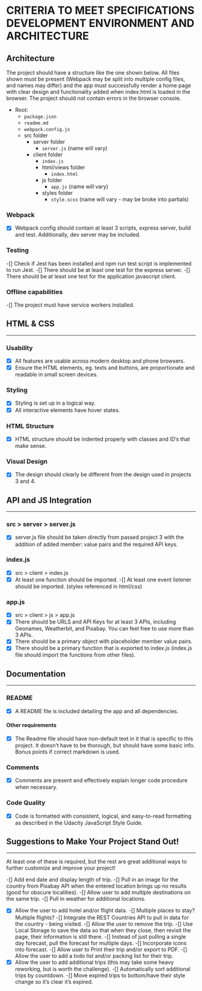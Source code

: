 # CRITERIA TO MEET SPECIFICATIONS DEVELOPMENT ENVIRONMENT AND ARCHITECTURE

## Architecture

The project should have a structure like the one shown below. All files shown must be present (Webpack may be split into multiple config files, and names may differ) and the app must successfully render a home page with clear design and functionality added when index.html is loaded in the browser. The project should not contain errors in the browser console.

- Root:
  - `package.json`
  - `readme.md`
  - `webpack.config.js`
  - src folder
    - server folder
      - `server.js` (name will vary)
    - client folder
      - `index.js`
      - html/views folder
        - `index.html`
      - js folder
        - `app.js` (name will vary)
      - styles folder
        - `style.scss` (name will vary - may be broke into partials)

### Webpack

-[x] Webpack config should contain at least 3 scripts, express server, build and test. Additionally, dev server may be included.

### Testing

-[] Check if Jest has been installed and npm run test script is implemented to run Jest.
-[] There should be at least one test for the express server.
-[] There should be at least one test for the application javascript client.

### Offline capabilities

-[] The project must have service workers installed.

## HTML & CSS

---

### Usability

-[x] All features are usable across modern desktop and phone browsers.
-[x] Ensure the HTML elements, eg. texts and buttons, are proportionate and readable in small screen devices.

### Styling

-[x] Styling is set up in a logical way. 
-[x] All interactive elements have hover states.

### HTML Structure

-[x] HTML structure should be indented properly with classes and ID’s that make sense.

### Visual Design

-[x] The design should clearly be different from the design used in projects 3 and 4.

## API and JS Integration

---

### src > server > server.js

-[x] server.js file should be taken directly from passed project 3 with the addition of added member: value pairs and the required API keys.

### index.js

-[x] src > client > index.js
-[x] At least one function should be imported.
-[] At least one event listener should be imported.
(styles referenced in html/css)

### app.js

-[x] src > client > js > app.js
-[x] There should be URLS and API Keys for at least 3 APIs, including Geonames, Weatherbit, and Pixabay. You can feel free to use more than 3 APIs.
-[x] There should be a primary object with placeholder member value pairs.
-[x] There should be a primary function that is exported to index.js (index.js file should import the functions from other files).

## Documentation

---

### README

-[x] A README file is included detailing the app and all dependencies.

#### Other requirements

-[x] The Readme file should have non-default text in it that is specific to this project. It doesn’t have to be thorough, but should have some basic info. Bonus points if correct markdown is used.

### Comments

-[x] Comments are present and effectively explain longer code procedure when necessary.

### Code Quality

-[x] Code is formatted with consistent, logical, and easy-to-read formatting as described in the Udacity JavaScript Style Guide.

## Suggestions to Make Your Project Stand Out!

---

At least one of these is required, but the rest are great additional ways to further customize and improve your project!

-[] Add end date and display length of trip.
-[] Pull in an image for the country from Pixabay API when the entered location brings up no results (good for obscure localities).
-[] Allow user to add multiple destinations on the same trip.
-[] Pull in weather for additional locations.
-[x] Allow the user to add hotel and/or flight data.
-[] Multiple places to stay? Multiple flights?
-[] Integrate the REST Countries API to pull in data for the country - being visited.
-[] Allow the user to remove the trip.
-[] Use Local Storage to save the data so that when they close, then revisit the page, their information is still there.
-[] Instead of just pulling a single day forecast, pull the forecast for multiple days.
-[] Incorporate icons into forecast.
-[] Allow user to Print their trip and/or export to PDF.
-[] Allow the user to add a todo list and/or packing list for their trip.
-[x] Allow the user to add additional trips (this may take some heavy reworking, but is worth the challenge).
-[] Automatically sort additional trips by countdown.
-[] Move expired trips to bottom/have their style change so it’s clear it’s expired.
